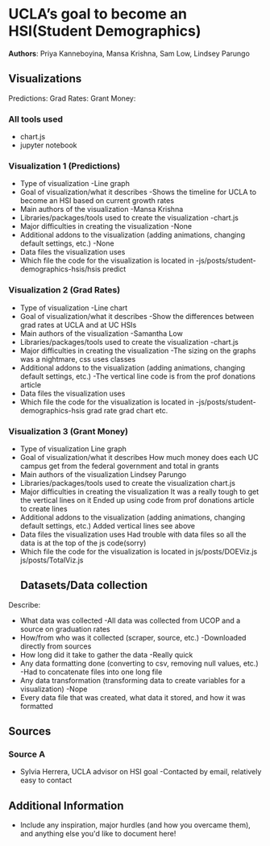 # UCLA’s goal to become an HSI(Student Demographics)

**Authors**: Priya Kanneboyina, Mansa Krishna, Sam Low, Lindsey Parungo

## Visualizations

Predictions:
Grad Rates:
Grant Money:

### All tools used

* chart.js
* jupyter notebook

### Visualization 1 (Predictions)

* Type of visualization
  -Line graph
* Goal of visualization/what it describes
  -Shows the timeline for UCLA to become an HSI based on current growth rates
* Main authors of the visualization
  -Mansa Krishna
* Libraries/packages/tools used to create the visualization
  -chart.js
* Major difficulties in creating the visualization
  -None
* Additional addons to the visualization (adding animations, changing default settings, etc.)
  -None
* Data files the visualization uses
* Which file the code for the visualization is located in
  -js/posts/student-demographics-hsis/hsis predict

### Visualization 2 (Grad Rates)

* Type of visualization
  -Line chart
* Goal of visualization/what it describes
  -Show the differences between grad rates at UCLA and at UC HSIs
* Main authors of the visualization
  -Samantha Low
* Libraries/packages/tools used to create the visualization
  -chart.js
* Major difficulties in creating the visualization
  -The sizing on the graphs was a nightmare, css uses classes
* Additional addons to the visualization (adding animations, changing default settings, etc.)
  -The vertical line code is from the prof donations article
* Data files the visualization uses
* Which file the code for the visualization is located in
  -js/posts/student-demographics-hsis grad rate grad chart etc.

### Visualization 3 (Grant Money)

* Type of visualization
  Line graph
* Goal of visualization/what it describes
  How much money does each UC campus get from the federal government and total in grants
* Main authors of the visualization
  Lindsey Parungo
* Libraries/packages/tools used to create the visualization
  chart.js
* Major difficulties in creating the visualization
  It was a really tough to get the vertical lines on it
  Ended up using code from prof donations article to create lines
* Additional addons to the visualization (adding animations, changing default settings, etc.)
  Added vertical lines see above
* Data files the visualization uses
  Had trouble with data files so all the data is at the top of the js code(sorry)
* Which file the code for the visualization is located in
  js/posts/DOEViz.js
  js/posts/TotalViz.js
  ## Datasets/Data collection

Describe:

* What data was collected
  -All data was collected from UCOP and a source on graduation rates
* How/from who was it collected (scraper, source, etc.)
  -Downloaded directly from sources
* How long did it take to gather the data
  -Really quick
* Any data formatting done (converting to csv, removing null values, etc.)
  -Had to concatenate files into one long file
* Any data transformation (transforming data to create variables for a visualization)
  -Nope
* Every data file that was created, what data it stored, and how it was formatted

## Sources

### Source A

* Sylvia Herrera, UCLA advisor on HSI goal
  -Contacted by email, relatively easy to contact

## Additional Information

* Include any inspiration, major hurdles (and how you overcame them), and anything else you'd like to document here!

